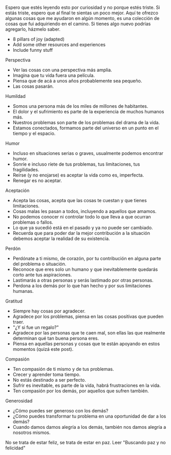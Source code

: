 Espero que estés leyendo esto por curiosidad y no porque estés triste. Si estás triste, espero que al final te sientas un poco mejor. Aquí te ofrezco algunas cosas que me ayudaron en algún momento, es una colección de cosas que fui adquiriendo en el camino. Si tienes algo nuevo podrías agregarlo, házmelo saber. 
- 8 pillars of joy (adapted) 
- Add some other resources and experiences
- Include funny stuff 

Perspectiva 

- Ver las cosas con una perspectiva más amplia. 
- Imagina que tu vida fuera una película. 
- Piensa que de acá a unos años probablemente sea pequeño. 
- Las cosas pasarán. 

Humildad 

- Somos una persona más de los miles de millones de habitantes. 
- El dolor y el sufrimiento es parte de la experiencia de muchos humanos más. 
- Nuestros problemas son parte de los problemas del drama de la vida. 
- Estamos conectados, formamos parte del universo en un punto en el tiempo y el espacio. 

Humor 

- Incluso en situaciones serias o graves, usualmente podemos encontrar humor. 
- Sonríe e incluso ríete de tus problemas, tus limitaciones, tus fragilidades. 
- Reírse (y no enojarse) es aceptar la vida como es, imperfecta. 
- Renegar es no aceptar. 

Aceptación 

- Acepta las cosas, acepta que las cosas te cuestan y que tienes limitaciones. 
- Cosas malas les pasan a todos, incluyendo a aquellos que amamos. 
- No podemos conocer ni controlar todo lo que lleva a que ocurran problemas o fallos. 
- Lo que ya sucedió está en el pasado y ya no puede ser cambiado. 
- Recuerda que para poder dar la mejor contribución a la situación debemos aceptar la realidad de su existencia. 

Perdón 

- Perdónate a ti mismo, de corazón, por tu contribución en alguna parte del problema o situación. 
- Reconoce que eres solo un humano y que inevitablemente quedarás corto ante tus aspiraciones. 
- Lastimarás a otras personas y serás lastimado por otras personas. 
- Perdona a los demás por lo que han hecho y por sus limitaciones humanas. 

Gratitud 

- Siempre hay cosas por agradecer. 
- Agradece por los problemas, piensa en las cosas positivas que pueden traer. 
- "¿Y si fue un regalo?"
- Agradece por las personas que te caen mal, son ellas las que realmente determinan qué tan buena persona eres.
- Piensa en aquellas personas y cosas que te están apoyando en estos momentos (quizá este post). 

Compasión 

- Ten compasión de ti mismo y de tus problemas. 
- Crecer y aprender toma tiempo. 
- No estás destinado a ser perfecto. 
- Sufrir es inevitable, es parte de la vida, habrá frustraciones en la vida. 
- Ten compasión por los demás, por aquellos que sufren también. 

Generosidad 

- ¿Cómo puedes ser generoso con los demás? 
- ¿Cómo puedes transformar tu problema en una oportunidad de dar a los demás? 
- Cuando damos damos alegría a los demás, también nos damos alegría a nosotros mismos. 

No se trata de estar feliz, se trata de estar en paz. Leer "Buscando paz y no felicidad"